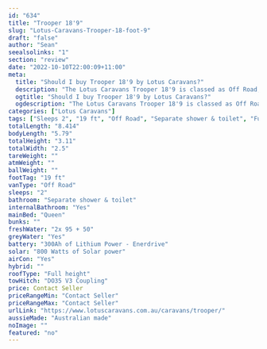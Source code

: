 ```yaml
---
id: "634"
title: "Trooper 18'9"
slug: "Lotus-Caravans-Trooper-18-foot-9"
draft: "false"
author: "Sean"
seealsolinks: "1"
section: "review"
date: "2022-10-10T22:00:09+11:00"
meta:
  title: "Should I buy Trooper 18'9 by Lotus Caravans?"
  description: "The Lotus Caravans Trooper 18'9 is classed as Off Road, and sleeps 2 people. It is Australian made and comes in at 19 ft. It generally has Separate shower & toilet."
  ogtitle: "Should I buy Trooper 18'9 by Lotus Caravans?"
  ogdescription: "The Lotus Caravans Trooper 18'9 is classed as Off Road, and sleeps 2 people. It is Australian made and comes in at 19 ft. It generally has Separate shower & toilet."
categories: ["Lotus Caravans"]
tags: ["Sleeps 2", "19 ft", "Off Road", "Separate shower & toilet", "Full height", "Price Unknown", "Australian made"]
totalLength: "8.414"
bodyLength: "5.79"
totalHeight: "3.11"
totalWidth: "2.5"
tareWeight: ""
atmWeight: ""
ballWeight: ""
footTag: "19 ft"
vanType: "Off Road"
sleeps: "2"
bathroom: "Separate shower & toilet"
internalBathroom: "Yes"
mainBed: "Queen"
bunks: ""
freshWater: "2x 95 + 50"
greyWater: "Yes"
battery: "300Ah of Lithium Power - Enerdrive"
solar: "800 Watts of Solar power"
airCon: "Yes"
hybrid: ""
roofType: "Full height"
towHitch: "DO35 V3 Coupling"
price: Contact Seller
priceRangeMin: "Contact Seller"
priceRangeMax: "Contact Seller"
urlLink: "https://www.lotuscaravans.com.au/caravans/trooper/"
aussieMade: "Australian made"
noImage: ""
featured: "no"
---
```

